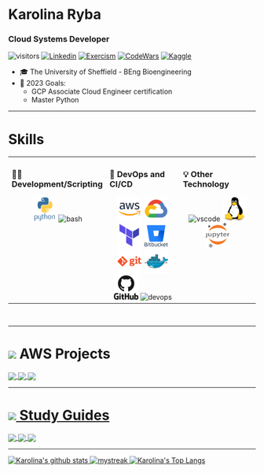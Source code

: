 # Karolina Ryba
### Cloud Systems Developer

![visitors](https://visitor-badge.laobi.icu/badge?page_id=karolinarb.karolinarb)
[![Linkedin](https://img.shields.io/badge/-LinkedIn-blue?style=flat&logo=Linkedin&logoColor=white)](https://www.linkedin.com/in/karolinaryba)
[![Exercism](https://img.shields.io/badge/-Exercism-purple?style=flat&logo=exercism&logoColor=white)](https://exercism.org/profiles/karolinarb)
[![CodeWars](https://img.shields.io/badge/-codewars-red?style=flat&logo=codewars&logoColor=white)](https://codewars.com/users/karolinarb)
[![Kaggle](https://img.shields.io/badge/-kaggle-blue?style=flat&logo=kaggle&logoColor=white)](https://www.kaggle.com/karolinarb)
- 🎓 The University of Sheffield - BEng Bioengineering 
- 🥅 2023 Goals:
    - GCP Associate Cloud Engineer certification
    - Master Python

---

# Skills 
<table><tr><td valign="top" width="33%">

### 👨‍💻Development/Scripting  
<div align="center">  
<img src="https://raw.githubusercontent.com/devicons/devicon/master/icons/python/python-original-wordmark.svg" alt="python" width="50" height="50" />
<!--<img src="https://raw.githubusercontent.com/devicons/devicon/master/icons/go/go-original.svg" alt="go" width="50" height="50" /> -->
<img src="https://raw.githubusercontent.com/jmnote/z-icons/master/svg/bash.svg" alt="bash" width="50" height="50" />


<!--<img src="https://raw.githubusercontent.com/devicons/devicon/master/icons/flask/flask-original-wordmark.svg" alt="flask" width="50" height="50" />-->
</div>

</td><td valign="top" width="33%">



### 🚀 DevOps and CI/CD  
<div align="center">  
<img src="https://raw.githubusercontent.com/github/explore/80688e429a7d4ef2fca1e82350fe8e3517d3494d/topics/aws/aws.png" alt="aws" width="50" height="50" />
<img src="https://raw.githubusercontent.com/devicons/devicon/master/icons/googlecloud/googlecloud-original.svg" alt="googlecloud" width="50" height="50" />
<!--<img src="https://user-images.githubusercontent.com/25181517/183911544-95ad6ba7-09bf-4040-ac44-0adafedb9616.png" alt="azure" width="50" height="50" />-->
<img src="https://raw.githubusercontent.com/devicons/devicon/master/icons/terraform/terraform-original.svg" alt="terraform" width="50" height="50" />
<!--<img src="https://raw.githubusercontent.com/devicons/devicon/master/icons/packer/packer-original-wordmark.svg" alt="packer" width="50" height="50" />-->
<img src="https://raw.githubusercontent.com/devicons/devicon/master/icons/bitbucket/bitbucket-original-wordmark.svg" alt="bitbucket" width="50" height="50" />
<img src="https://raw.githubusercontent.com/devicons/devicon/master/icons/git/git-plain-wordmark.svg" alt="git" width="50" height="50" />
<img src="https://raw.githubusercontent.com/devicons/devicon/master/icons/docker/docker-original.svg" alt="Docker" width="50" height="50" />
<img src="https://raw.githubusercontent.com/devicons/devicon/master/icons/github/github-original-wordmark.svg" alt="github" width="50" height="50" />  
<img src="https://user-images.githubusercontent.com/25181517/183868728-b2e11072-00a5-47e2-8a4e-4ebbb2b8c554.png" alt="devops" width="50" height="50" />
<!--<img src="https://raw.githubusercontent.com/devicons/devicon/master/icons/vagrant/vagrant-original.svg" alt="vagrant" width="50" height="50" />-->
</div>

</td><td valign="top" width="33%">



### 💡 Other Technology  
<div align="center">  
<img src="https://user-images.githubusercontent.com/25181517/192108891-d86b6220-e232-423a-bf5f-90903e6887c3.png" alt="vscode" width="50" height="50" />
<img src="https://raw.githubusercontent.com/devicons/devicon/master/icons/linux/linux-original.svg" alt="linux" width="50" height="50" />
<img src="https://raw.githubusercontent.com/devicons/devicon/master/icons/jupyter/jupyter-original-wordmark.svg" alt="jupyter" width="50" height="50" /> 
</div>

</td></tr></table>  

<br/>

---
<h1><img src = "https://media2.giphy.com/media/QssGEmpkyEOhBCb7e1/giphy.gif?cid=ecf05e47a0n3gi1bfqntqmob8g9aid1oyj2wr3ds3mg700bl&rid=giphy.gif" width = 32px> AWS Projects</h1>
  
</a>  
<a href="https://github.com/karolinarb/aws-static-website">
  <img align="center" src="https://github-readme-stats-git-masterrstaa-rickstaa.vercel.app/api/pin?username=karolinarb&repo=aws-static-website" />

</a>  
<a href="https://github.com/karolinarb/aws-ecs-fargate">
  <img align="center" src="https://github-readme-stats-git-masterrstaa-rickstaa.vercel.app/api/pin?username=karolinarb&repo=aws-ecs-fargate" /> 

</a>  
<a href="https://github.com/karolinarb/ML-model-sagemaker-lambda">
  <img align="center" src="https://github-readme-stats-git-masterrstaa-rickstaa.vercel.app/api/pin?username=karolinarb&repo=ML-model-sagemaker-lambda" /> 
  
---

<h1><img src = "https://media2.giphy.com/media/QssGEmpkyEOhBCb7e1/giphy.gif?cid=ecf05e47a0n3gi1bfqntqmob8g9aid1oyj2wr3ds3mg700bl&rid=giphy.gif" width = 32px> Study Guides</h1>

</a>  
<a href="https://github.com/karolinarb/GCP-Associate-Cloud-Engineer">
  <img align="center" src="https://github-readme-stats-git-masterrstaa-rickstaa.vercel.app/api/pin?username=karolinarb&repo=GCP-Associate-Cloud-Engineer" /> 


</a>  
<a href="https://github.com/karolinarb/Machine_Learning">
  <img align="center" src="https://github-readme-stats-git-masterrstaa-rickstaa.vercel.app/api/pin?username=karolinarb&repo=Machine_Learning" /> 


</a>  
<a href="https://github.com/karolinarb/Python">
  <img align="center" src="https://github-readme-stats-git-masterrstaa-rickstaa.vercel.app/api/pin?username=karolinarb&repo=Python" /> 

---
  
  
<!--<h1><img src = "https://media2.giphy.com/media/QssGEmpkyEOhBCb7e1/giphy.gif?cid=ecf05e47a0n3gi1bfqntqmob8g9aid1oyj2wr3ds3mg700bl&rid=giphy.gif" width = 32px> Cloud Projects</h1>-->




![Karolina's github stats](https://github-readme-stats-git-masterrstaa-rickstaa.vercel.app/api?username=karolinarb&show_icons=true&theme=vue)
<img src="https://github-readme-streak-stats.herokuapp.com/?user=karolinarb&theme=vue" alt="mystreak"/>
![Karolina's Top Langs](https://github-readme-stats-git-masterrstaa-rickstaa.vercel.app/api/top-langs/?username=karolinarb&theme=vue&layout=compact&hide=jupyter%20notebook,html,css)


